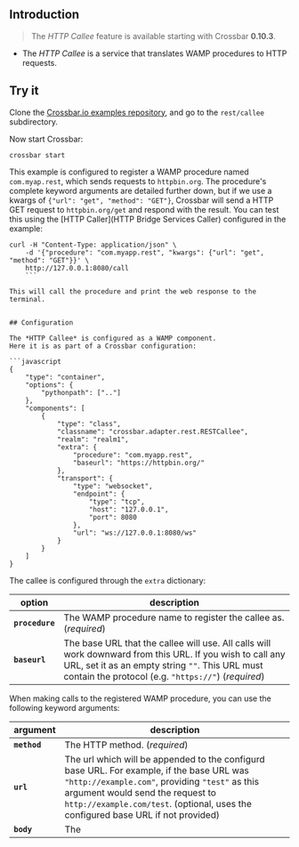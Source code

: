 ## Introduction

> The *HTTP Callee* feature is available starting with Crossbar **0.10.3**.

* The *HTTP Callee* is a service that translates WAMP procedures to HTTP requests.


## Try it

Clone the [Crossbar.io examples repository](https://github.com/crossbario/crossbarexamples), and go to the `rest/callee` subdirectory.

Now start Crossbar:

```console
crossbar start
```

This example is configured to register a WAMP procedure named `com.myap.rest`, which sends requests to `httpbin.org`.
The procedure's complete keyword arguments are detailed further down, but if we use a kwargs of `{"url": "get", "method": "GET"}`, Crossbar will send a HTTP GET request to `httpbin.org/get` and respond with the result.
You can test this using the [HTTP Caller](HTTP Bridge Services Caller) configured in the example:

```shell
curl -H "Content-Type: application/json" \
	-d '{"procedure": "com.myapp.rest", "kwargs": {"url": "get", "method": "GET"}}' \
	http://127.0.0.1:8080/call
    ```

This will call the procedure and print the web response to the terminal.


## Configuration

The *HTTP Callee* is configured as a WAMP component.
Here it is as part of a Crossbar configuration:

```javascript
{
    "type": "container",
    "options": {
        "pythonpath": [".."]
    },
    "components": [
        {
            "type": "class",
            "classname": "crossbar.adapter.rest.RESTCallee",
            "realm": "realm1",
            "extra": {
                "procedure": "com.myapp.rest",
                "baseurl": "https://httpbin.org/"
            },
            "transport": {
                "type": "websocket",
                "endpoint": {
                    "type": "tcp",
                    "host": "127.0.0.1",
                    "port": 8080
                },
                "url": "ws://127.0.0.1:8080/ws"
            }
        }
    ]
}
```

The callee is configured through the `extra` dictionary:

option | description
---|---
**`procedure`** | The WAMP procedure name to register the callee as. (*required*)
**`baseurl`** | The base URL that the callee will use. All calls will work downward from this URL. If you wish to call any URL, set it as an empty string `""`. This URL must contain the protocol (e.g. `"https://"`) (*required*)


When making calls to the registered WAMP procedure, you can use the following keyword arguments:

argument | description
---|---
**`method`** | The HTTP method. (*required*)
**`url`** | The url which will be appended to the configurd base URL. For example, if the base URL was `"http://example.com"`, providing `"test"` as this argument would send the request to `http://example.com/test`. (optional, uses the configured base URL if not provided)
**`body`** | The
